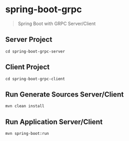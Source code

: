
# spring-boot-grpc

> Spring Boot with GRPC Server/Client

## Server Project
`cd spring-boot-grpc-server`

## Client Project
`cd spring-boot-grpc-client`

## Run Generate Sources Server/Client
`mvn clean install`

## Run Application Server/Client
`mvn spring-boot:run`

